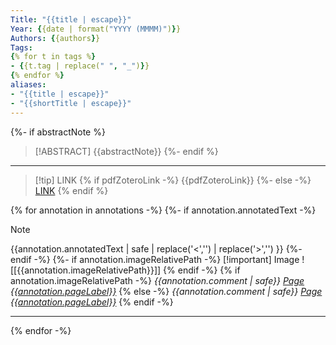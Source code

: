 ```yaml
---
Title: "{{title | escape}}"
Year: {{date | format("YYYY (MMMM)")}}
Authors: {{authors}}
Tags: 
{% for t in tags %}
- {{t.tag | replace(" ", "_")}}
{% endfor %}
aliases: 
- "{{title | escape}}"
- "{{shortTitle | escape}}"
---
```

{%- if abstractNote %}
> [!ABSTRACT]
>{{abstractNote}}
{%- endif %}
---
> [!tip] LINK
{% if pdfZoteroLink -%}
> {{pdfZoteroLink}}
{%- else -%}
> [LINK]({{desktopURI}}.md)
{% endif %}

{% for annotation in annotations -%}
{%- if annotation.annotatedText -%}
> [!note]
>{{annotation.annotatedText | safe | replace('<','') | replace('>','') }} 
{%- endif -%}
{%- if annotation.imageRelativePath -%} 
> [!important] Image
> ![[{{annotation.imageRelativePath}}]]
{% endif -%}
{% if annotation.imageRelativePath -%} 
> _{{annotation.comment | safe}} [Page {{annotation.pageLabel}}](zotero://open-pdf/library/items/{{annotation.attachment.itemKey}}?page={{annotation.pageLabel}}&annotation={{annotation.id}})_
{% else -%}
_{{annotation.comment | safe}} [Page {{annotation.pageLabel}}](zotero://open-pdf/library/items/{{annotation.attachment.itemKey}}?page={{annotation.pageLabel}}&annotation={{annotation.id}})_
{% endif -%}
---
{% endfor -%}